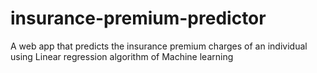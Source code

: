 # insurance-premium-predictor
A web app that predicts the insurance premium charges of an individual using Linear regression algorithm of Machine learning
